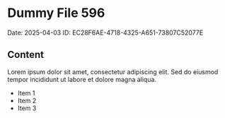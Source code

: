 # Dummy File 596

Date: 2025-04-03
ID: EC28F6AE-4718-4325-A651-73807C52077E

## Content

Lorem ipsum dolor sit amet, consectetur adipiscing elit.
Sed do eiusmod tempor incididunt ut labore et dolore magna aliqua.

* Item 1
* Item 2
* Item 3

